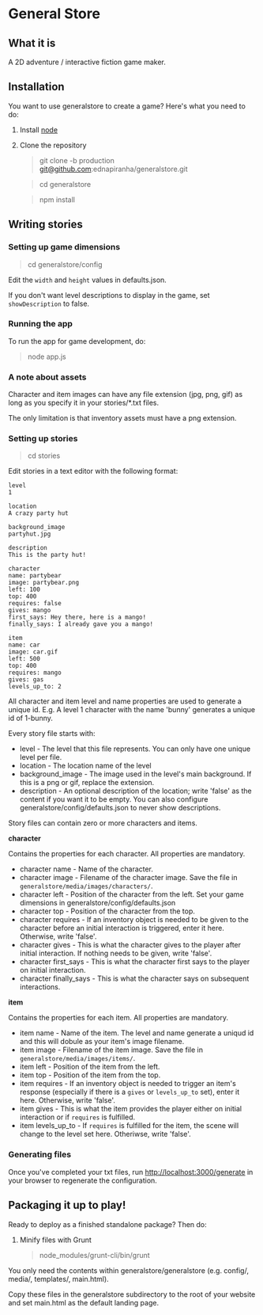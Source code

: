 # General Store

## What it is

A 2D adventure / interactive fiction game maker.

## Installation

You want to use generalstore to create a game? Here's what you need
to do:

1. Install [node](http://nodejs.org)
2. Clone the repository

   > git clone -b production git@github.com:ednapiranha/generalstore.git

   > cd generalstore

   > npm install


## Writing stories

### Setting up game dimensions

> cd generalstore/config

Edit the `width` and `height` values in defaults.json.

If you don't want level descriptions to display in the game, set `showDescription` to false.


### Running the app

To run the app for game development, do:

> node app.js


### A note about assets

Character and item images can have any file extension (jpg, png, gif) as long as you specify it in your stories/*.txt files.

The only limitation is that inventory assets must have a png extension.


### Setting up stories

> cd stories

Edit stories in a text editor with the following format:

    level
    1

    location
    A crazy party hut

    background_image
    partyhut.jpg

    description
    This is the party hut!

    character
    name: partybear
    image: partybear.png
    left: 100
    top: 400
    requires: false
    gives: mango
    first_says: Hey there, here is a mango!
    finally_says: I already gave you a mango!

    item
    name: car
    image: car.gif
    left: 500
    top: 400
    requires: mango
    gives: gas
    levels_up_to: 2

All character and item level and name properties are used to generate a unique id. E.g. A level 1 character with the name 'bunny' generates a unique id of 1-bunny.

Every story file starts with:

* level - The level that this file represents. You can only have one unique level per file.
* location - The location name of the level
* background_image - The image used in the level's main background. If this is a png or gif, replace the extension.
* description - An optional description of the location; write 'false' as the content if you want it to be empty. You can also configure generalstore/config/defaults.json to never show descriptions.

Story files can contain zero or more characters and items.

**character**

Contains the properties for each character. All properties are mandatory.

* character name - Name of the character.
* character image - Filename of the character image. Save the file in `generalstore/media/images/characters/`.
* character left - Position of the character from the left. Set your game dimensions in generalstore/config/defaults.json
* character top - Position of the character from the top.
* character requires - If an inventory object is needed to be given to the character before an initial interaction is triggered, enter it here. Otherwise, write 'false'.
* character gives - This is what the character gives to the player after initial interaction. If nothing needs to be given, write 'false'.
* character first_says - This is what the character first says to the player on initial interaction.
* character finally_says - This is what the character says on subsequent interactions.

**item**

Contains the properties for each item. All properties are mandatory.

* item name - Name of the item. The level and name generate a uniqud id and this will dobule as your item's image filename.
* item image - Filename of the item image. Save the file in `generalstore/media/images/items/`.
* item left - Position of the item from the left.
* item top - Position of the item from the top.
* item requires - If an inventory object is needed to trigger an item's response (especially if there is a `gives` or `levels_up_to` set), enter it here. Otherwise, write 'false'.
* item gives - This is what the item provides the player either on initial interaction or if `requires` is fulfilled.
* item levels_up_to - If `requires` is fulfilled for the item, the scene will change to the level set here. Otheriwse, write 'false'.


### Generating files

Once you've completed your txt files, run [http://localhost:3000/generate](http://localhost:3000/generate) in your browser to regenerate the configuration.


## Packaging it up to play!

Ready to deploy as a finished standalone package? Then do:

1. Minify files with Grunt

   > node_modules/grunt-cli/bin/grunt

You only need the contents within generalstore/generalstore (e.g. config/, media/, templates/, main.html).

Copy these files in the generalstore subdirectory to the root of your website and set main.html as the default landing page.
